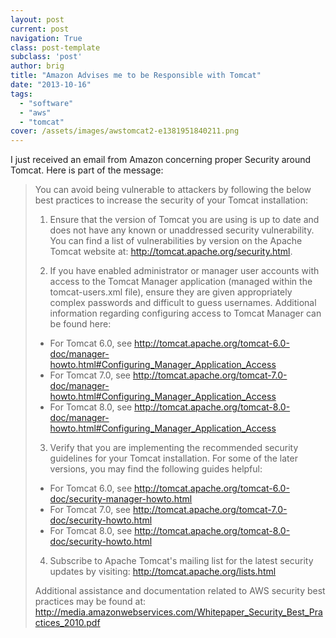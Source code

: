 ```yaml
---
layout: post
current: post
navigation: True
class: post-template
subclass: 'post'
author: brig
title: "Amazon Advises me to be Responsible with Tomcat"
date: "2013-10-16"
tags:
  - "software"
  - "aws"
  - "tomcat"
cover: /assets/images/awstomcat2-e1381951840211.png
---
```


I just received an email from Amazon concerning proper Security around Tomcat. Here is part of the message:

> You can avoid being vulnerable to attackers by following the below best practices to increase the security of your Tomcat installation:
> 
> 1. Ensure that the version of Tomcat you are using is up to date and does not have any known or unaddressed security vulnerability. You can find a list of vulnerabilities by version on the Apache Tomcat website at: http://tomcat.apache.org/security.html.
> 
> 2. If you have enabled administrator or manager user accounts with access to the Tomcat Manager application (managed within the tomcat-users.xml file), ensure they are given appropriately complex passwords and difficult to guess usernames. Additional information regarding configuring access to Tomcat Manager can be found here:
> 
> * For Tomcat 6.0, see http://tomcat.apache.org/tomcat-6.0-doc/manager-howto.html#Configuring_Manager_Application_Access 
> * For Tomcat 7.0, see http://tomcat.apache.org/tomcat-7.0-doc/manager-howto.html#Configuring_Manager_Application_Access 
> * For Tomcat 8.0, see http://tomcat.apache.org/tomcat-8.0-doc/manager-howto.html#Configuring_Manager_Application_Access
> 
> 3. Verify that you are implementing the recommended security guidelines for your Tomcat installation. For some of the later versions, you may find the following guides helpful:
> 
> * For Tomcat 6.0, see http://tomcat.apache.org/tomcat-6.0-doc/security-manager-howto.html 
> * For Tomcat 7.0, see http://tomcat.apache.org/tomcat-7.0-doc/security-howto.html 
> * For Tomcat 8.0, see http://tomcat.apache.org/tomcat-8.0-doc/security-howto.html
> 
> 4. Subscribe to Apache Tomcat's mailing list for the latest security updates by visiting: http://tomcat.apache.org/lists.html
> 
> Additional assistance and documentation related to AWS security best practices may be found at: http://media.amazonwebservices.com/Whitepaper_Security_Best_Practices_2010.pdf
